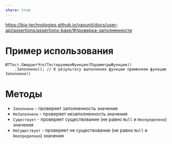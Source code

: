 ```yaml
---
share: true
---
```


https://bia-technologies.github.io/yaxunit/docs/user-api/assertions/assertions-base/#проверка-заполненности
# Пример использования
```bsl
ЮТТест.ОжидаетЧто(ТестируемаяФункция(ПараметрыФункции))
	.Заполнено(); // К результату выполнения функции применяем функцию Заполнено()
```
# Методы
- `Заполнено` - проверяет заполненность значения
- `НеЗаполнено` - проверяет незаполненность значения
- `Существует` - проверяет существование (не равно `Null` и `Неопределено`) значения
- `НеСуществует` - проверяет не существование (не равно `Null` и `Неопределено`) значения